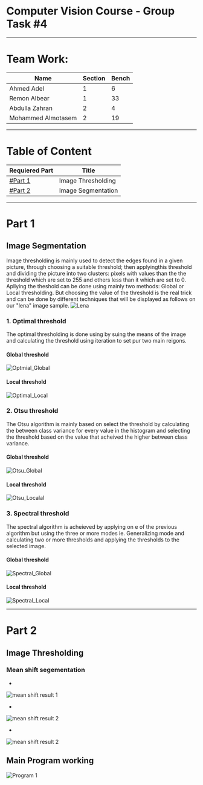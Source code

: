 # Computer Vision Course - Group Task #4

---

# Team Work:

| Name | Section | Bench |
| ----------- | ----------- | ----------- |
| Ahmed Adel | 1 | 6 |
| Remon Albear | 1 | 33 |
| Abdulla Zahran | 2 | 4 |
| Mohammed Almotasem | 2 | 19 |

---

# Table of Content

| Requiered Part | Title |
| ----------- | ----------- |
| [#Part 1](#part-1) | Image Thresholding |
| [#Part 2](#part-2) | Image Segmentation |


---

# Part 1



## Image Segmentation

Image thresholding is mainly used to detect the edges found in a given picture, through choosing a suitable threshold; then applyingthis threshold and dividing the picture into two clusters: pixels with values than the the threshold which are set to 255 and others less than it which are set to 0.
Apllying the theshold can be done using mainly two methods: Global or Local thresholding.
But choosing the value of the threshold is the real trick and can be done by different techniques that will be displayed as follows on our "lena" image sample.
![Lena](screenshots/lena.PNG)
### 1. Optimal threshold
The optimal thresholding is done using by suing the means of the image and calculating the threshold using iteration to set pur two main reigons.
#### Global threshold
![Optmial_Global](screenshots/optimal_global.PNG)
#### Local threshold
![Optimal_Local](screenshots/optimal_local.PNG)
### 2. Otsu threshold
The Otsu algorithm is mainly based on select the threshold by calculating the between class variance for every value in the histogram and selecting the threshold based on the value that acheived the higher between class variance.
#### Global threshold
![Otsu_Global](screenshots/otsu_global.PNG)
#### Local threshold
![Otsu_Localal](screenshots/otsu_local.PNG)
### 3. Spectral threshold
The spectral algorithm is acheieved by applying on e of the previous algorithm but using the three or more modes ie. Generalizing mode and calculating two or more thresholds and applying the thresholds to the selected image.
#### Global threshold
![Spectral_Global](screenshots/spectral_global.PNG)
#### Local threshold
![Spectral_Local](screenshots/spectral_local.PNG)


---


# Part 2 

## Image Thresholding
### Mean shift segementation


* 
![mean shift result 1](screenshots/mean_seg_res1.JPG)

* 
![mean shift result 2](screenshots/mean_seg_res3.JPG)

* 
![mean shift result 2](screenshots/mean_seg_res2.JPG)


## Main Program working
![Program 1](screenshots/P1.PNG)